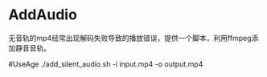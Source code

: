 # AddAudio
无音轨的mp4经常出现解码失败导致的播放错误，提供一个脚本，利用ffmpeg添加静音音轨。

#UseAge
./add_silent_audio.sh -i input.mp4 -o output.mp4
